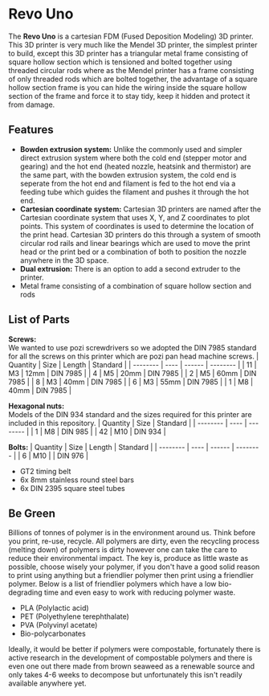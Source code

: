 # Revo Uno
The **Revo Uno** is a cartesian FDM (Fused Deposition Modeling) 3D printer. This 3D printer is very much like the Mendel 3D printer, the simplest printer to build, except this 3D printer has a triangular metal frame consisting of square hollow section which is tensioned and bolted together using threaded circular rods where as the Mendel printer has a frame consisting of only threaded rods which are bolted together, the advantage of a square hollow section frame is you can hide the wiring inside the square hollow section of the frame and force it to stay tidy, keep it hidden and protect it from damage.

## Features
* **Bowden extrusion system:** Unlike the commonly used and simpler direct extrusion system where both the cold end (stepper motor and gearing) and the hot end (heated nozzle, heatsink and thermistor) are the same part, with the bowden extrusion system, the cold end is seperate from the hot end and filament is fed to the hot end via a feeding tube which guides the filament and pushes it through the hot end.
* **Cartesian coordinate system:** Cartesian 3D printers are named after the Cartesian coordinate system that uses X, Y, and Z coordinates to plot points. This system of coordinates is used to determine the location of the print head. Cartesian 3D printers do this through a system of smooth circular rod rails and linear bearings which are used to move the print head or the print bed or a combination of both to position the nozzle anywhere in the 3D space.
* **Dual extrusion:** There is an option to add a second extruder to the printer.
* Metal frame consisting of a combination of square hollow section and rods

## List of Parts
**Screws:**\
We wanted to use pozi screwdrivers so we adopted the DIN 7985 standard for all the screws on this printer which are pozi pan head machine screws.
| Quantity | Size | Length | Standard |
| -------- | ---- | ------ | -------- |
| 11       | M3   | 12mm   | DIN 7985 |
| 4        | M5   | 20mm   | DIN 7985 |
| 2        | M5   | 60mm   | DIN 7985 |
| 8        | M3   | 40mm   | DIN 7985 |
| 6        | M3   | 55mm   | DIN 7985 |
| 1        | M8   | 40mm   | DIN 7985 |

**Hexagonal nuts:**\
Models of the DIN 934 standard and the sizes required for this printer are included in this repository.
| Quantity | Size | Standard |
| -------- | ---- | -------- |
| 1        | M8   | DIN 985  |
| 42       | M10  | DIN 934  |

**Bolts:**
| Quantity | Size | Length | Standard |
| -------- | ---- | ------ | -------- |
| 6        | M10  |        | DIN 976  |
* GT2 timing belt
* 6x 8mm stainless round steel bars
* 6x DIN 2395 square steel tubes
 
## Be Green
Billions of tonnes of polymer is in the environment around us. Think before you print, re-use, recycle. All polymers are dirty, even the recycling process (melting down) of polymers is dirty however one can take the care to reduce their environmental impact. The key is, produce as little waste as possible, choose wisely your polymer, if you don't have a good solid reason to print using anything but a friendlier polymer then print using a friendlier polymer. Below is a list of friendlier polymers which have a low bio-degrading time and even easy to work with reducing polymer waste.

* PLA (Polylactic acid)
* PET (Polyethylene terephthalate)
* PVA (Polyvinyl acetate)
* Bio-polycarbonates

Ideally, it would be better if polymers were compostable, fortunately there is active research in the development of compostable polymers and there is even one out there made from brown seaweed as a renewable source and only takes 4-6 weeks to decompose but unfortunately this isn't readily available anywhere yet.
